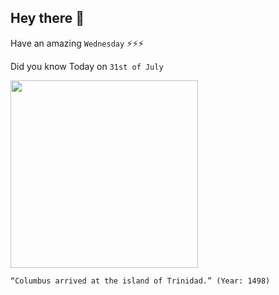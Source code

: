 ## Hey there 👋
Have an amazing `Wednesday` ⚡⚡⚡

Did you know Today on `31st of July`
 
 [<img src="https://static.wired868.com/wp-content/uploads/2018/11/Columbus-arriving-in-Caribbean-ftr-600x330.jpg" width="300" />](https://www.history.com/this-day-in-history/columbus-lands-in-south-america#:~:text=In%20May%201498%2C%20Columbus%20left,America%20on%20August%201%2C%201498.) 
 ```
“Columbus arrived at the island of Trinidad.” (Year: 1498)
```
